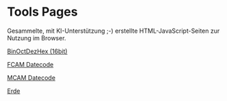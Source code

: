 # Tools Pages
Gesammelte, mit KI-Unterstützung ;-) erstellte HTML-JavaScript-Seiten zur Nutzung im Browser.

[BinOctDezHex (16bit)](Bin_Claude.html)

[FCAM Datecode](FCAM_Claude.html)

[MCAM Datecode](MCAM_Claude.html)


[Erde](https://github.com/woge-s/Tools/blob/main/Pizza-Erde_DALL-E.png)
